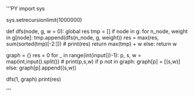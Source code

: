 '''PY
  import sys

sys.setrecursionlimit(1000000)

def dfs(node, g, w = 0):
    global res
    tmp = [] 
    if node in g: 
        for n_node, weight in g[node]:
            tmp.append(dfs(n_node, g, weight))
        res = max(res, sum(sorted(tmp)[-2:]))
        # print(res)
        return max(tmp) + w
    else:
        return w
    
graph = {}
res = 0
for _ in range(int(input())-1):
    p, s, w = map(int,input().split())
    # print(p,s,w)
    if p not in graph:
        graph[p] = [(s,w)]
    else:
        graph[p].append((s,w))

dfs(1, graph)
print(res)
    

'''

